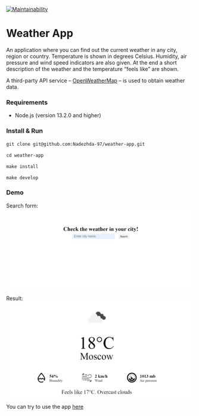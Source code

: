 [![Maintainability](https://api.codeclimate.com/v1/badges/d7221e887361c35c7095/maintainability)](https://codeclimate.com/github/Nadezhda-97/weather-app/maintainability)

# Weather App
An application where you can find out the current weather in any city, region or country. Temperature is shown in degrees Celsius. Humidity, air pressure and wind speed indicators are also given. At the end a short description of the weather and the temperature “feels like” are shown.

A third-party API service – [OpenWeatherMap](https://openweathermap.org/) – is used to obtain weather data.

### Requirements
* Node.js (version 13.2.0 and higher)

### Install & Run
```
git clone git@github.com:Nadezhda-97/weather-app.git
```
```
cd weather-app
```
```
make install
```
```
make develop
```

### Demo
Search form:
<img src="./src/assets/screenshot_1.png" alt="screenshot of search form">

Result:
<img src="./src/assets/screenshot_2.png" alt="screenshot of result">

You can try to use the app [here](https://weather-app-rose-ten-53.vercel.app/)
